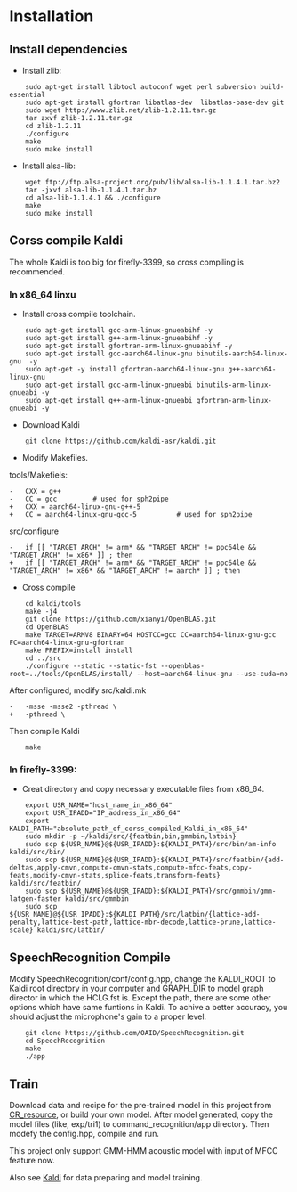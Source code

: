 # Installation

## Install dependencies

* Install zlib:

```
	sudo apt-get install libtool autoconf wget perl subversion build-essential 
	sudo apt-get install gfortran libatlas-dev  libatlas-base-dev git
	sudo wget http://www.zlib.net/zlib-1.2.11.tar.gz
	tar zxvf zlib-1.2.11.tar.gz
	cd zlib-1.2.11
	./configure
	make
	sudo make install
```

* Install alsa-lib:

```
	wget ftp://ftp.alsa-project.org/pub/lib/alsa-lib-1.1.4.1.tar.bz2
	tar -jxvf alsa-lib-1.1.4.1.tar.bz
	cd alsa-lib-1.1.4.1 && ./configure
	make
	sudo make install
```

## Corss compile Kaldi

The whole Kaldi is too big for firefly-3399, so cross compiling is recommended. 

### In x86_64 linxu

* Install cross compile toolchain.

```
	sudo apt-get install gcc-arm-linux-gnueabihf -y
	sudo apt-get install g++-arm-linux-gnueabihf -y
	sudo apt-get install gfortran-arm-linux-gnueabihf -y
	sudo apt-get install gcc-aarch64-linux-gnu binutils-aarch64-linux-gnu  -y
	sudo apt-get -y install gfortran-aarch64-linux-gnu g++-aarch64-linux-gnu
	sudo apt-get install gcc-arm-linux-gnueabi binutils-arm-linux-gnueabi -y
	sudo apt-get install g++-arm-linux-gnueabi gfortran-arm-linux-gnueabi -y
```

* Download Kaldi

```
	git clone https://github.com/kaldi-asr/kaldi.git
```

* Modify Makefiles.

tools/Makefiels:
```
-	CXX = g++
-	CC = gcc         # used for sph2pipe
+	CXX = aarch64-linux-gnu-g++-5
+	CC = aarch64-linux-gnu-gcc-5          # used for sph2pipe
```

src/configure
```
-	if [[ "TARGET_ARCH" != arm* && "TARGET_ARCH" != ppc64le && "TARGET_ARCH" != x86* ]] ; then 
+	if [[ "TARGET_ARCH" != arm* && "TARGET_ARCH" != ppc64le && "TARGET_ARCH" != x86* && "TARGET_ARCH" != aarch* ]] ; then
```

* Cross compile

```
	cd kaldi/tools
	make -j4
	git clone https://github.com/xianyi/OpenBLAS.git
	cd OpenBLAS
	make TARGET=ARMV8 BINARY=64 HOSTCC=gcc CC=aarch64-linux-gnu-gcc FC=aarch64-linux-gnu-gfortran
	make PREFIX=install install
	cd ../src
	./configure --static --static-fst --openblas-root=../tools/OpenBLAS/install/ --host=aarch64-linux-gnu --use-cuda=no
```

After configured, modify src/kaldi.mk
```
-	-msse -msse2 -pthread \
+	-pthread \
```

Then compile Kaldi
```
	make
```

### In firefly-3399:

* Creat directory and copy necessary executable files from x86_64.

```
	export USR_NAME="host_name_in_x86_64"
	export USR_IPADD="IP_address_in_x86_64"
	export KALDI_PATH="absolute_path_of_corss_compiled_Kaldi_in_x86_64"
	sudo mkdir -p ~/kaldi/src/{featbin,bin,gmmbin,latbin}
	sudo scp ${USR_NAME}@${USR_IPADD}:${KALDI_PATH}/src/bin/am-info kaldi/src/bin/
	sudo scp ${USR_NAME}@${USR_IPADD}:${KALDI_PATH}/src/featbin/{add-deltas,apply-cmvn,compute-cmvn-stats,compute-mfcc-feats,copy-feats,modify-cmvn-stats,splice-feats,transform-feats} kaldi/src/featbin/
	sudo scp ${USR_NAME}@${USR_IPADD}:${KALDI_PATH}/src/gmmbin/gmm-latgen-faster kaldi/src/gmmbin
	sudo scp ${USR_NAME}@${USR_IPADD}:${KALDI_PATH}/src/latbin/{lattice-add-penalty,lattice-best-path,lattice-mbr-decode,lattice-prune,lattice-scale} kaldi/src/latbin/
```

## SpeechRecognition Compile

Modify SpeechRecognition/conf/config.hpp, change the KALDI_ROOT to Kaldi root directory in your computer and GRAPH_DIR to model graph director in which the HCLG.fst is. Except the path, there are some other options which have same funtions in Kaldi. To achive a better accuracy, you should adjust the microphone's gain to a proper level.

```
	git clone https://github.com/OAID/SpeechRecognition.git
	cd SpeechRecognition
	make
	./app
```

## Train

Download data and recipe for the pre-trained model in this project from [CR_resource](ftp://ftp.openailab.net/CR_resource/), or build your own model. After model generated, copy the model files (like, exp/tri1) to command_recognition/app directory. Then modefy the config.hpp, compile and run.

This project only support GMM-HMM acoustic model with input of MFCC feature now. 

Also see [Kaldi](http://www.kaldi-asr.org/doc/kaldi_for_dummies.html) for data preparing and model training.
